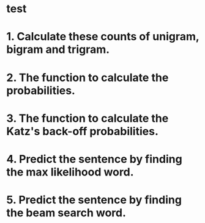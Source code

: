 # test

# 1. Calculate these counts of unigram, bigram and trigram.
# 2. The function to calculate the probabilities.
# 3. The function to calculate the Katz's back-off probabilities.
# 4. Predict the sentence by finding the max likelihood word.
# 5. Predict the sentence by finding the beam search word.
